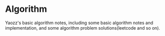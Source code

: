 # Algorithm

Yaozz's basic algorithm notes, including some basic algorithm notes and implementation, and some algorithm problem solutions(leetcode and so on).
